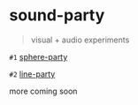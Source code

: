 # sound-party

> visual + audio experiments

`#1` [sphere-party](https://sphere-party.surge.sh/)

`#2` [line-party](https://line-party.surge.sh/)

more coming soon
